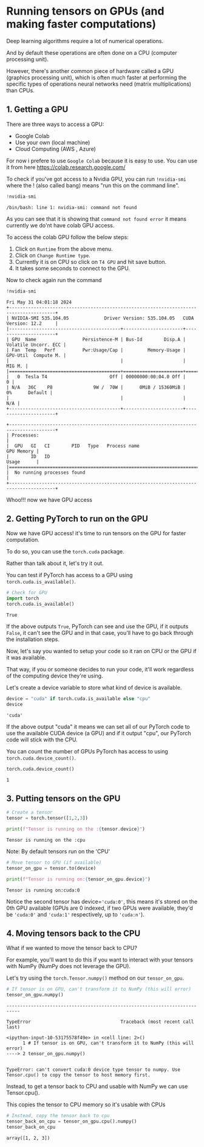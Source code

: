 # Running tensors on GPUs (and making faster computations)

Deep learning algorithms require a lot of numerical operations.

And by default these operations are often done on a CPU (computer processing unit).

However, there's another common piece of hardware called a GPU (graphics processing unit), which is often much faster at performing the specific types of operations neural networks need (matrix multiplications) than CPUs.

## 1. Getting a GPU

There are three ways to access a GPU:

* Google Colab
* Use your own (local machine)
* Cloud Computing (AWS , Azure)

For now i prefere to use `Google Colab` because it is easy to use.
You can use it from here https://colab.research.google.com/

To check if you've got access to a Nvidia GPU, you can run `!nvidia-smi` where the ! (also called bang) means "run this on the command line".


```python
!nvidia-smi
```

    /bin/bash: line 1: nvidia-smi: command not found
    

As you can see that it  is showing that  `command not found error` it means currently we do'nt have colab GPU access.

To access the colab GPU follow the below steps:

1. Click on `Runtime` from the above menu.
2. Click on `Change Runtime type`.
3. Currently it is on CPU so click on `T4 GPU` and hit save button.
4. It takes some seconds to connect to the GPU.

Now to check again run the command


```python
!nvidia-smi
```

    Fri May 31 04:01:18 2024       
    +---------------------------------------------------------------------------------------+
    | NVIDIA-SMI 535.104.05             Driver Version: 535.104.05   CUDA Version: 12.2     |
    |-----------------------------------------+----------------------+----------------------+
    | GPU  Name                 Persistence-M | Bus-Id        Disp.A | Volatile Uncorr. ECC |
    | Fan  Temp   Perf          Pwr:Usage/Cap |         Memory-Usage | GPU-Util  Compute M. |
    |                                         |                      |               MIG M. |
    |=========================================+======================+======================|
    |   0  Tesla T4                       Off | 00000000:00:04.0 Off |                    0 |
    | N/A   36C    P8               9W /  70W |      0MiB / 15360MiB |      0%      Default |
    |                                         |                      |                  N/A |
    +-----------------------------------------+----------------------+----------------------+
                                                                                             
    +---------------------------------------------------------------------------------------+
    | Processes:                                                                            |
    |  GPU   GI   CI        PID   Type   Process name                            GPU Memory |
    |        ID   ID                                                             Usage      |
    |=======================================================================================|
    |  No running processes found                                                           |
    +---------------------------------------------------------------------------------------+
    

Whoo!!! now we have GPU access

## 2. Getting PyTorch to run on the GPU

Now we have GPU access! it's time to run tensors on the GPU for faster computation.

To do so, you can use the `torch.cuda` package.

Rather than talk about it, let's try it out.

You can test if PyTorch has access to a GPU using `torch.cuda.is_available()`.


```python
# Check for GPU
import torch
torch.cuda.is_available()
```




    True



If the above outputs `True`, PyTorch can see and use the GPU, if it outputs `False`, it can't see the GPU and in that case, you'll have to go back through the installation steps.

Now, let's say you wanted to setup your code so it ran on CPU or the GPU if it was available.

That way, if you or someone decides to run your code, it'll work regardless of the computing device they're using.

Let's create a device variable to store what kind of device is available.


```python
device = "cuda" if torch.cuda.is_available else "cpu"
device
```




    'cuda'




If the above output "cuda" it means we can set all of our PyTorch code to use the available CUDA device (a GPU) and if it output "cpu", our PyTorch code will stick with the CPU.

You can count the number of GPUs PyTorch has access to using `torch.cuda.device_count()`.


```python
torch.cuda.device_count()
```




    1



## 3. Putting tensors on the GPU


```python
# Create a tensor
tensor = torch.tensor([1,2,3])

print(f"Tensor is running on the :{tensor.device}")
```

    Tensor is running on the :cpu
    

Note: By default tensors run on the 'CPU'


```python
# Move tensor to GPU (if available)
tensor_on_gpu = tensor.to(device)

print(f"Tensor is running on:{tensor_on_gpu.device}")
```

    Tensor is running on:cuda:0
    

Notice the second tensor has device=`'cuda:0'`, this means it's stored on the 0th GPU available (GPUs are 0 indexed, if two GPUs were available, they'd be `'cuda:0'` and `'cuda:1'` respectively, up to `'cuda:n'`).

## 4. Moving tensors back to the CPU

What if we wanted to move the tensor back to CPU?

For example, you'll want to do this if you want to interact with your tensors with NumPy (NumPy does not leverage the GPU).

Let's try using the `torch.Tensor.numpy()` method on our `tensor_on_gpu`.


```python
# If tensor is on GPU, can't transform it to NumPy (this will error)
tensor_on_gpu.numpy()
```


    ---------------------------------------------------------------------------

    TypeError                                 Traceback (most recent call last)

    <ipython-input-10-53175578f49e> in <cell line: 2>()
          1 # If tensor is on GPU, can't transform it to NumPy (this will error)
    ----> 2 tensor_on_gpu.numpy()
    

    TypeError: can't convert cuda:0 device type tensor to numpy. Use Tensor.cpu() to copy the tensor to host memory first.


Instead, to get a tensor back to CPU and usable with NumPy we can use Tensor.cpu().

This copies the tensor to CPU memory so it's usable with CPUs


```python
# Instead, copy the tensor back to cpu
tensor_back_on_cpu = tensor_on_gpu.cpu().numpy()
tensor_back_on_cpu
```




    array([1, 2, 3])


